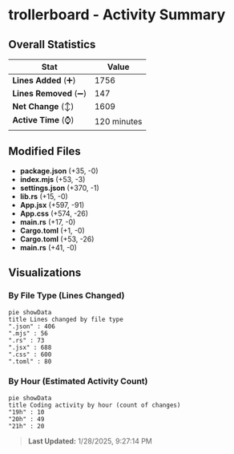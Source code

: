 # trollerboard - Activity Summary 

## Overall Statistics

| Stat                   | Value                                                             |
| ---------------------- | ----------------------------------------------------------------- |
| **Lines Added** (➕)   | 1756                                          |
| **Lines Removed** (➖) | 147                                        |
| **Net Change** (↕)    | 1609                |
| **Active Time** (⌚)   | 120 minutes |


## Modified Files
- **package.json** (+35, -0)
- **index.mjs** (+53, -3)
- **settings.json** (+370, -1)
- **lib.rs** (+15, -0)
- **App.jsx** (+597, -91)
- **App.css** (+574, -26)
- **main.rs** (+17, -0)
- **Cargo.toml** (+1, -0)
- **Cargo.toml** (+53, -26)
- **main.rs** (+41, -0)

## Visualizations

### By File Type (Lines Changed)

```mermaid
pie showData
title Lines changed by file type
".json" : 406
".mjs" : 56
".rs" : 73
".jsx" : 688
".css" : 600
".toml" : 80
```

### By Hour (Estimated Activity Count)

```mermaid
pie showData
title Coding activity by hour (count of changes)
"19h" : 10
"20h" : 49
"21h" : 20
```


> **Last Updated:** 1/28/2025, 9:27:14 PM